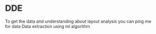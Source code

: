 # DDE
To get the data and understanding about layout analysis you can ping me for data
Data extraction using ml algorithm
